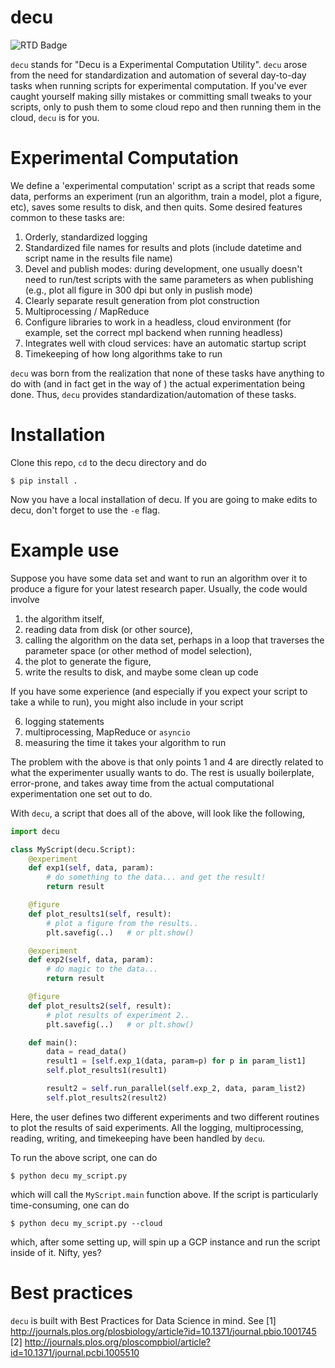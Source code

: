 # decu

![RTD Badge](https://readthedocs.org/projects/pip/badge/)

`decu` stands for "Decu is a Experimental Computation Utility". `decu`
arose from the need for standardization and automation of several
day-to-day tasks when running scripts for experimental computation. If
you've ever caught yourself making silly mistakes or committing small
tweaks to your scripts, only to push them to some cloud repo and then
running them in the cloud, `decu` is for you.


# Experimental Computation

We define a 'experimental computation' script as a script that reads some
data, performs an experiment (run an algorithm, train a model, plot a
figure, etc), saves some results to disk, and then quits. Some desired
features common to these tasks are:

1. Orderly, standardized logging
2. Standardized file names for results and plots (include datetime and
   script name in the results file name)
3. Devel and publish modes: during development, one usually doesn't need to
   run/test scripts with the same parameters as when publishing (e.g., plot
   all figure in 300 dpi but only in puslish mode)
4. Clearly separate result generation from plot construction
5. Multiprocessing / MapReduce
6. Configure libraries to work in a headless, cloud environment (for
   example, set the correct mpl backend when running headless)
7. Integrates well with cloud services: have an automatic startup script
8. Timekeeping of how long algorithms take to run

`decu` was born from the realization that none of these tasks have anything
to do with (and in fact get in the way of ) the actual experimentation
being done. Thus, `decu` provides standardization/automation of these
tasks.


# Installation

Clone this repo, `cd` to the decu directory and do

```
$ pip install .

```

Now you have a local installation of decu. If you are going to make edits
to decu, don't forget to use the `-e` flag.


# Example use

Suppose you have some data set and want to run an algorithm over it to
produce a figure for your latest research paper. Usually, the code would
involve
1. the algorithm itself,
2. reading data from disk (or other source),
3. calling the algorithm on the data set, perhaps in a loop that traverses the
  parameter space (or other method of model selection),
4. the plot to generate the figure,
5. write the results to disk, and maybe some clean up code

If you have some experience (and especially if you expect your script to
take a while to run), you might also include in your script

6. logging statements
7. multiprocessing, MapReduce or `asyncio`
8. measuring the time it takes your algorithm to run

The problem with the above is that only points 1 and 4 are directly related
to what the experimenter usually wants to do. The rest is usually
boilerplate, error-prone, and takes away time from the actual computational
experimentation one set out to do.

With `decu`, a script that does all of the above, will look like the
following,

```python
import decu

class MyScript(decu.Script):
    @experiment
    def exp1(self, data, param):
        # do something to the data... and get the result!
        return result

    @figure
    def plot_results1(self, result):
        # plot a figure from the results..
        plt.savefig(..)   # or plt.show()

    @experiment
    def exp2(self, data, param):
        # do magic to the data...
        return result

    @figure
    def plot_results2(self, result):
        # plot results of experiment 2..
        plt.savefig(..)   # or plt.show()

    def main():
        data = read_data()
        result1 = [self.exp_1(data, param=p) for p in param_list1]
        self.plot_results1(result1)

        result2 = self.run_parallel(self.exp_2, data, param_list2)
        self.plot_results2(result2)

```

Here, the user defines two different experiments and two different routines
to plot the results of said experiments. All the logging, multiprocessing,
reading, writing, and timekeeping have been handled by `decu`.

To run the above script, one can do

```
$ python decu my_script.py
```

which will call the `MyScript.main` function above. If the script is
particularly time-consuming, one can do

```
$ python decu my_script.py --cloud
```

which, after some setting up, will spin up a GCP instance and run the
script inside of it. Nifty, yes?


# Best practices

`decu` is built with Best Practices for Data Science in mind. See
[1] http://journals.plos.org/plosbiology/article?id=10.1371/journal.pbio.1001745
[2] http://journals.plos.org/ploscompbiol/article?id=10.1371/journal.pcbi.1005510

